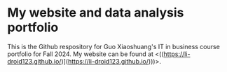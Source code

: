 # My website and data analysis portfolio

This is the Github respository for Guo Xiaoshuang's IT in business course portfolio for Fall 2024. My website can be found at <((https://li-droid123.github.io/)](https://li-droid123.github.io/)))>.
</p>
